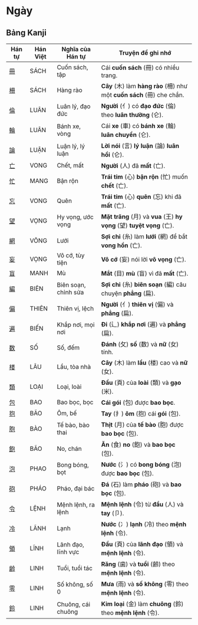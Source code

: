 # Ngày

## Bảng Kanji

| Hán tự | Hán Việt | Nghĩa của Hán tự | Truyện để ghi nhớ |
|---|---|---|---|
| [冊](https://mazii.net/vi-VN/search/kanji/javi/%E5%86%8A) | SÁCH | Cuốn sách, tập | Cái **cuốn sách** (冊) có nhiều trang. |
| [柵](https://mazii.net/vi-VN/search/kanji/javi/%E6%9F%B5) | SÁCH | Hàng rào | **Cây** (木) làm **hàng rào** (柵) như một **cuốn sách** (冊) che chắn. |
| [倫](https://mazii.net/vi-VN/search/kanji/javi/%E5%80%AB) | LUÂN | Luân lý, đạo đức | **Người** (亻) có **đạo đức** (倫) theo **luân thường** (仑). |
| [輪](https://mazii.net/vi-VN/search/kanji/javi/%E8%BC%AA) | LUÂN | Bánh xe, vòng | Cái **xe** (車) có **bánh xe** (輪) **luân chuyển** (仑). |
| [論](https://mazii.net/vi-VN/search/kanji/javi/%E8%AB%96) | LUẬN | Luận lý, lý luận | **Lời nói** (言) **lý luận** (論) **luân hồi** (仑). |
| [亡](https://mazii.net/vi-VN/search/kanji/javi/%E4%BA%A1) | VONG | Chết, mất | **Người** (人) đã **mất** (亡). |
| [忙](https://mazii.net/vi-VN/search/kanji/javi/%E5%BF%99) | MANG | Bận rộn | **Trái tim** (心) **bận rộn** (忙) muốn **chết** (亡). |
| [忘](https://mazii.net/vi-VN/search/kanji/javi/%E5%BF%98) | VONG | Quên | **Trái tim** (心) **quên** (忘) khi đã **mất** (亡). |
| [望](https://mazii.net/vi-VN/search/kanji/javi/%E6%9C%9B) | VỌNG | Hy vọng, ước vọng | **Mặt trăng** (月) và **vua** (王) **hy vọng** (望) **tuyệt vọng** (亡). |
| [網](https://mazii.net/vi-VN/search/kanji/javi/%E7%B6%B2) | VÕNG | Lưới | **Sợi chỉ** (糸) làm **lưới** (網) để bắt **vong hồn** (亡). |
| [妄](https://mazii.net/vi-VN/search/kanji/javi/%E5%A6%84) | VỌNG | Vô cớ, tùy tiện | **Vô cớ** (妄) nói lời **vô vọng** (亡). |
| [盲](https://mazii.net/vi-VN/search/kanji/javi/%E7%9B%B2) | MANH | Mù | **Mắt** (目) **mù** (盲) vì đã **mất** (亡). |
| [編](https://mazii.net/vi-VN/search/kanji/javi/%E7%B7%A8) | BIÊN | Biên soạn, chỉnh sửa | **Sợi chỉ** (糸) **biên soạn** (編) câu chuyện **phẳng** (扁). |
| [偏](https://mazii.net/vi-VN/search/kanji/javi/%E5%81%8F) | THIÊN | Thiên vị, lệch | **Người** (亻) **thiên vị** (偏) và **phẳng** (扁). |
| [遍](https://mazii.net/vi-VN/search/kanji/javi/%E9%81%8D) | BIẾN | Khắp nơi, mọi nơi | **Đi** (辶) **khắp nơi** (遍) và **phẳng** (扁). |
| [数](https://mazii.net/vi-VN/search/kanji/javi/%E6%95%B0) | SỐ | Số, đếm | **Đánh** (攵) **số** (数) và **nữ** (女) tính. |
| [楼](https://mazii.net/vi-VN/search/kanji/javi/%E6%A5%BC) | LÂU | Lầu, tòa nhà | **Cây** (木) làm **lầu** (楼) cao và **nữ** (女). |
| [類](https://mazii.net/vi-VN/search/kanji/javi/%E9%A1%9E) | LOẠI | Loại, loài | **Đầu** (頁) của **loài** (類) và **gạo** (米). |
| [包](https://mazii.net/vi-VN/search/kanji/javi/%E5%8C%85) | BAO | Bao bọc, bọc | **Cái gói** (包) được **bao bọc**. |
| [抱](https://mazii.net/vi-VN/search/kanji/javi/%E6%8A%B1) | BÃO | Ôm, bế | **Tay** (扌) **ôm** (抱) cái **gói** (包). |
| [胞](https://mazii.net/vi-VN/search/kanji/javi/%E8%83%9E) | BÀO | Tế bào, bào thai | **Thịt** (月) của **tế bào** (胞) được **bao bọc** (包). |
| [飽](https://mazii.net/vi-VN/search/kanji/javi/%E9%A3%BD) | BÃO | No, chán | **Ăn** (食) **no** (飽) và **bao bọc** (包). |
| [泡](https://mazii.net/vi-VN/search/kanji/javi/%E6%B3%A1) | PHAO | Bong bóng, bọt | **Nước** (氵) có **bong bóng** (泡) được **bao bọc** (包). |
| [砲](https://mazii.net/vi-VN/search/kanji/javi/%E7%A0%B2) | PHÁO | Pháo, đại bác | **Đá** (石) làm **pháo** (砲) và **bao bọc** (包). |
| [令](https://mazii.net/vi-VN/search/kanji/javi/%E4%BB%A4) | LỆNH | Mệnh lệnh, ra lệnh | **Mệnh lệnh** (令) từ **đầu** (人) và **tay** (卩). |
| [冷](https://mazii.net/vi-VN/search/kanji/javi/%E5%86%B7) | LÃNH | Lạnh | **Nước** (冫) **lạnh** (冷) theo **mệnh lệnh** (令). |
| [領](https://mazii.net/vi-VN/search/kanji/javi/%E9%A0%98) | LĨNH | Lãnh đạo, lĩnh vực | **Đầu** (頁) của **lãnh đạo** (領) và **mệnh lệnh** (令). |
| [齢](https://mazii.net/vi-VN/search/kanji/javi/%E9%BD%A2) | LINH | Tuổi, tuổi tác | **Răng** (歯) và **tuổi** (齢) theo **mệnh lệnh** (令). |
| [零](https://mazii.net/vi-VN/search/kanji/javi/%E9%9B%B6) | LINH | Số không, số 0 | **Mưa** (雨) và **số không** (零) theo **mệnh lệnh** (令). |
| [鈴](https://mazii.net/vi-VN/search/kanji/javi/%E9%88%B4) | LINH | Chuông, cái chuông | **Kim loại** (金) làm **chuông** (鈴) theo **mệnh lệnh** (令). |

